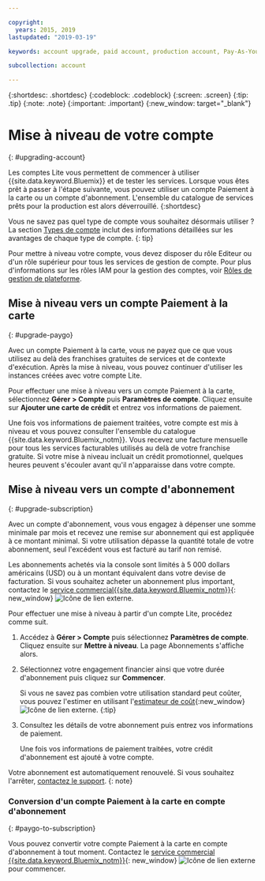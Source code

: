 ```yaml
---

copyright:
  years: 2015, 2019
lastupdated: "2019-03-19"

keywords: account upgrade, paid account, production account, Pay-As-You-Go, Subscription

subcollection: account

---
```


{:shortdesc: .shortdesc}
{:codeblock: .codeblock}
{:screen: .screen}
{:tip: .tip}
{:note: .note}
{:important: .important}
{:new_window: target="_blank"}

# Mise à niveau de votre compte
{: #upgrading-account}

Les comptes Lite vous permettent de commencer à utiliser {{site.data.keyword.Bluemix}} et de tester les services. Lorsque vous êtes prêt à passer à l'étape suivante, vous pouvez utiliser un compte Paiement à la carte ou un compte d'abonnement. L'ensemble du catalogue de services prêts pour la production est alors déverrouillé.
{:shortdesc}

Vous ne savez pas quel type de compte vous souhaitez désormais utiliser ? La section [Types de compte](/docs/account?topic=account-accounts) inclut des informations détaillées sur les avantages de chaque type de compte.
{: tip}

Pour mettre à niveau votre compte, vous devez disposer du rôle Editeur ou d'un rôle supérieur pour tous les services de gestion de compte. Pour plus d'informations sur les rôles IAM pour la gestion des comptes, voir [Rôles de gestion de plateforme](/docs/iam?topic=iam-userroles#platformroles).

## Mise à niveau vers un compte Paiement à la carte
{: #upgrade-paygo}

Avec un compte Paiement à la carte, vous ne payez que ce que vous utilisez au delà des franchises gratuites de services et de contexte d'exécution. Après la mise à niveau, vous pouvez continuer d'utiliser les instances créées avec votre compte Lite.

Pour effectuer une mise à niveau vers un compte Paiement à la carte, sélectionnez **Gérer > Compte** puis **Paramètres de compte**. Cliquez ensuite sur **Ajouter une carte de crédit** et entrez vos informations de paiement.

Une fois vos informations de paiement traitées, votre compte est mis à niveau et vous pouvez consulter l'ensemble du catalogue {{site.data.keyword.Bluemix_notm}}. Vous recevez une facture mensuelle pour tous les services facturables utilisés au delà de votre franchise gratuite. Si votre mise à niveau incluait un crédit promotionnel, quelques heures peuvent s'écouler avant qu'il n'apparaisse dans votre compte.

## Mise à niveau vers un compte d'abonnement
{: #upgrade-subscription}

Avec un compte d'abonnement, vous vous engagez à dépenser une somme minimale par mois et recevez une remise sur abonnement qui est appliquée à ce montant minimal. Si votre utilisation dépasse la quantité totale de votre abonnement, seul l'excédent vous est facturé au tarif non remisé.

Les abonnements achetés via la console sont limités à 5 000 dollars américains (USD) ou à un montant équivalent dans votre devise de facturation. Si vous souhaitez acheter un abonnement plus important, contactez le [service commercial{{site.data.keyword.Bluemix_notm}}](https://www.ibm.com/cloud-computing/bluemix/contact-us){: new_window} ![Icône de lien externe](../icons/launch-glyph.svg).

Pour effectuer une mise à niveau à partir d'un compte Lite, procédez comme suit.
1. Accédez à **Gérer > Compte** puis sélectionnez **Paramètres de compte**. Cliquez ensuite sur **Mettre à niveau**. La page Abonnements s'affiche alors.
1. Sélectionnez votre engagement financier ainsi que votre durée d'abonnement puis cliquez sur **Commencer**.

   Si vous ne savez pas combien votre utilisation standard peut coûter, vous pouvez l'estimer en utilisant l'[estimateur de coût](https://{DomainName}/estimator/review){:new_window} ![Icône de lien externe](../icons/launch-glyph.svg "Icône de lien externe").
   {:tip}
1. Consultez les détails de votre abonnement puis entrez vos informations de paiement.

   Une fois vos informations de paiement traitées, votre crédit d'abonnement est ajouté à votre compte.

Votre abonnement est automatiquement renouvelé. Si vous souhaitez l'arrêter, [contactez le support](https://{DomainName}/unifiedsupport/supportcenter).
{: note}

### Conversion d'un compte Paiement à la carte en compte d'abonnement
{: #paygo-to-subscription}

Vous pouvez convertir votre compte Paiement à la carte en compte d'abonnement à tout moment. Contactez le [service commercial {{site.data.keyword.Bluemix_notm}}](https://www.ibm.com/cloud-computing/bluemix/contact-us){: new_window} ![Icône de lien externe](../icons/launch-glyph.svg) pour commencer.
